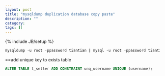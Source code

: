 ```yaml
---
layout: post
title: "mysqldump duplication database copy paste"
description: ""
category: 
tags: []
---
```

{% include JB/setup %}

```sql
mysqldump -u root -ppassword tiantian | mysql -u root -ppassword tiantian_test;
```


==add unique key to exists table
```sql
ALTER TABLE t_seller ADD CONSTRAINT unq_username UNIQUE (username);
```
